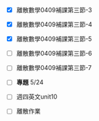 

- [x] 離散數學0409補課第三節-3
- [x] 離散數學0409補課第三節-4

- [x] 離散數學0409補課第三節-5
- [ ] 離散數學0409補課第三節-6
- [ ] 離散數學0409補課第三節-7
- [ ] **專題** 5/24
- [ ] 週四英文unit10
- [ ] 離散作業